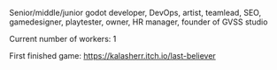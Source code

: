 Senior/middle/junior godot developer, DevOps, artist, teamlead, SEO, gamedesigner, playtester, owner, HR manager, founder of GVSS studio

Current number of workers: 1

First finished game: https://kalasherr.itch.io/last-believer

<!--
**kalasherr/kalasherr** is a ✨ _special_ ✨ repository because its `README.md` (this file) appears on your GitHub profile.

Here are some ideas to get you started:

- 🔭 I’m currently working on ...
- 🌱 I’m currently learning ...
- 👯 I’m looking to collaborate on ...
- 🤔 I’m looking for help with ...
- 💬 Ask me about ...
- 📫 How to reach me: ...
- 😄 Pronouns: ...
- ⚡ Fun fact: ...
-->
